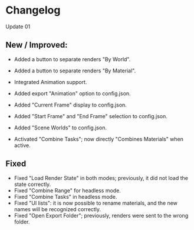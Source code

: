 # Changelog
Update 01

## New / Improved:

- Added a button to separate renders "By World".

- Added a button to separate renders "By Material".

- Integrated Animation support.

- Added export "Animation" option to config.json.

- Added "Current Frame" display to config.json.

- Added "Start Frame" and "End Frame" selection to config.json.

- Added "Scene Worlds" to config.json.

- Activated "Combine Tasks"; now directly "Combines Materials" when active.



## Fixed

- Fixed "Load Render State" in both modes; previously, it did not load the state correctly.
- Fixed "Combine Range" for headless mode.
- Fixed "Combine Tasks" in headless mode.
- Fixed "UI lists": it is now possible to rename materials, and the new names will be recognized correctly.
- Fixed "Open Export Folder"; previously, renders were sent to the wrong folder.
